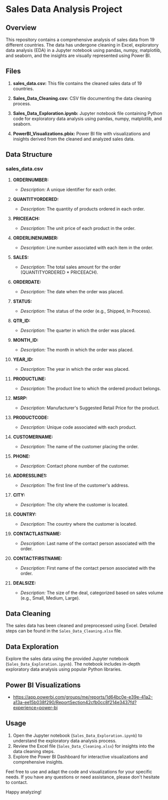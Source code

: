 # Sales Data Analysis Project

## Overview

This repository contains a comprehensive analysis of sales data from 19 different countries. The data has undergone cleaning in Excel, exploratory data analysis (EDA) in a Jupyter notebook using pandas, numpy, matplotlib, and seaborn, and the insights are visually represented using Power BI.

## Files

1. **sales_data.csv:** This file contains the cleaned sales data of 19 countries.

2. **Sales_Data_Cleaning.csv:** CSV file documenting the data cleaning process.

3. **Sales_Data_Exploration.ipynb:** Jupyter notebook file containing Python code for exploratory data analysis using pandas, numpy, matplotlib, and seaborn.

4. **PowerBI_Visualizations.pbix:** Power BI file with visualizations and insights derived from the cleaned and analyzed sales data.

## Data Structure

### sales_data.csv

1. **ORDERNUMBER:**
   - *Description:* A unique identifier for each order.

2. **QUANTITYORDERED:**
   - *Description:* The quantity of products ordered in each order.

3. **PRICEEACH:**
   - *Description:* The unit price of each product in the order.

4. **ORDERLINENUMBER:**
   - *Description:* Line number associated with each item in the order.

5. **SALES:**
   - *Description:* The total sales amount for the order (QUANTITYORDERED * PRICEEACH).

6. **ORDERDATE:**
   - *Description:* The date when the order was placed.

7. **STATUS:**
   - *Description:* The status of the order (e.g., Shipped, In Process).

8. **QTR_ID:**
   - *Description:* The quarter in which the order was placed.

9. **MONTH_ID:**
   - *Description:* The month in which the order was placed.

10. **YEAR_ID:**
    - *Description:* The year in which the order was placed.

11. **PRODUCTLINE:**
    - *Description:* The product line to which the ordered product belongs.

12. **MSRP:**
    - *Description:* Manufacturer's Suggested Retail Price for the product.

13. **PRODUCTCODE:**
    - *Description:* Unique code associated with each product.

14. **CUSTOMERNAME:**
    - *Description:* The name of the customer placing the order.

15. **PHONE:**
    - *Description:* Contact phone number of the customer.

16. **ADDRESSLINE1:**
    - *Description:* The first line of the customer's address.

17. **CITY:**
    - *Description:* The city where the customer is located.

18. **COUNTRY:**
    - *Description:* The country where the customer is located.

19. **CONTACTLASTNAME:**
    - *Description:* Last name of the contact person associated with the order.

20. **CONTACTFIRSTNAME:**
    - *Description:* First name of the contact person associated with the order.

21. **DEALSIZE:**
    - *Description:* The size of the deal, categorized based on sales volume (e.g., Small, Medium, Large).

## Data Cleaning

The sales data has been cleaned and preprocessed using Excel. Detailed steps can be found in the `Sales_Data_Cleaning.xlsx` file.

## Data Exploration

Explore the sales data using the provided Jupyter notebook (`Sales_Data_Exploration.ipynb`). The notebook includes in-depth exploratory data analysis using popular Python libraries.

## Power BI Visualizations

- https://app.powerbi.com/groups/me/reports/1d64bc0e-e39e-41a2-a13a-ee15b038f290/ReportSection42cfb0cc8f214e3437fd?experience=power-bi

## Usage

1. Open the Jupyter notebook (`Sales_Data_Exploration.ipynb`) to understand the exploratory data analysis process.
2. Review the Excel file (`Sales_Data_Cleaning.xlsx`) for insights into the data cleaning steps.
3. Explore the Power BI Dashboard for interactive visualizations and comprehensive insights.

Feel free to use and adapt the code and visualizations for your specific needs. If you have any questions or need assistance, please don't hesitate to contact.

Happy analyzing!
